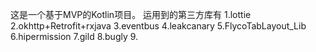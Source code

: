 这是一个基于MVP的Kotlin项目。
运用到的第三方库有
1.lottie
2.okhttp+Retrofit+rxjava
3.eventbus
4.leakcanary
5.FlycoTabLayout_Lib
6.hipermission
7.gild
8.bugly
9.
